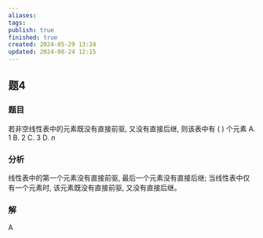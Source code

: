 ```yaml
---
aliases: 
tags: 
publish: true
finished: true
created: 2024-05-29 13:24
updated: 2024-08-24 12:15
---
```

## 题4
### 题目
若非空线性表中的元素既没有直接前驱, 又没有直接后继, 则该表中有 ( ) 个元素
A. 1 
B. 2 
C. 3 
D. $n$
### 分析
线性表中的第一个元素没有直接前驱, 最后一个元素没有直接后继; 当线性表中仅有一个元素时, 该元素既没有直接前驱, 又没有直接后继。
### 解
A